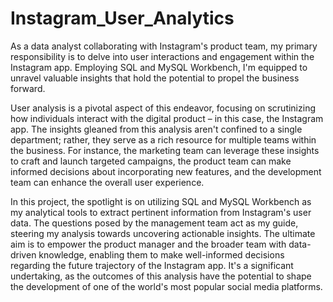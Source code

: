 # Instagram_User_Analytics

As a data analyst collaborating with Instagram's product team, my primary responsibility is to delve into user interactions and engagement within the Instagram app. Employing SQL and MySQL Workbench, I'm equipped to unravel valuable insights that hold the potential to propel the business forward.

User analysis is a pivotal aspect of this endeavor, focusing on scrutinizing how individuals interact with the digital product – in this case, the Instagram app. The insights gleaned from this analysis aren't confined to a single department; rather, they serve as a rich resource for multiple teams within the business. For instance, the marketing team can leverage these insights to craft and launch targeted campaigns, the product team can make informed decisions about incorporating new features, and the development team can enhance the overall user experience.

In this project, the spotlight is on utilizing SQL and MySQL Workbench as my analytical tools to extract pertinent information from Instagram's user data. The questions posed by the management team act as my guide, steering my analysis towards uncovering actionable insights. The ultimate aim is to empower the product manager and the broader team with data-driven knowledge, enabling them to make well-informed decisions regarding the future trajectory of the Instagram app. It's a significant undertaking, as the outcomes of this analysis have the potential to shape the development of one of the world's most popular social media platforms.
